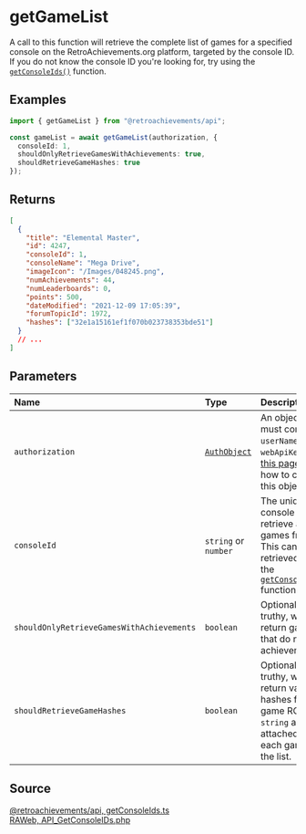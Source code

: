 # getGameList

A call to this function will retrieve the complete list of games for a specified console on the RetroAchievements.org platform, targeted by the console ID. If you do not know the console ID you're looking for, try using the [`getConsoleIds()`](/v1/consoles/get-console-ids) function.

## Examples

```ts
import { getGameList } from "@retroachievements/api";

const gameList = await getGameList(authorization, {
  consoleId: 1,
  shouldOnlyRetrieveGamesWithAchievements: true,
  shouldRetrieveGameHashes: true
});
```

## Returns

```json
[
  {
    "title": "Elemental Master",
    "id": 4247,
    "consoleId": 1,
    "consoleName": "Mega Drive",
    "imageIcon": "/Images/048245.png",
    "numAchievements": 44,
    "numLeaderboards": 0,
    "points": 500,
    "dateModified": "2021-12-09 17:05:39",
    "forumTopicId": 1972,
    "hashes": ["32e1a15161ef1f070b023738353bde51"]
  }
  // ...
]
```

## Parameters

| Name                                      | Type                                        | Description                                                                                                                                         |
| :---------------------------------------- | :------------------------------------------ | :-------------------------------------------------------------------------------------------------------------------------------------------------- |
| `authorization`                           | [`AuthObject`](/v1/data-models/auth-object) | An object that must contain a `userName` and a `webApiKey`. See [this page](/getting-started) for how to create this object.                        |
| `consoleId`                               | `string` or `number`                        | The unique console ID to retrieve a list of games from. This can be retrieved using the [`getConsoleIds()`](/v1/consoles/get-console-ids) function. |
| `shouldOnlyRetrieveGamesWithAchievements` | `boolean`                                   | Optional. If truthy, will not return games that do not have achievements.                                                                           |
| `shouldRetrieveGameHashes`                | `boolean`                                   | Optional. If truthy, will return valid hashes for game ROMs in a `string` array attached to each game in the list.                                  |

## Source

[@retroachievements/api, getConsoleIds.ts](https://github.dev/retroachievements/retroachievements-api-js/blob/main/src/user/getConsoleIds.ts)  
[RAWeb, API_GetConsoleIDs.php](https://github.dev/RetroAchievements/RAWeb/blob/master/public/API/API_GetConsoleIDs.php)
